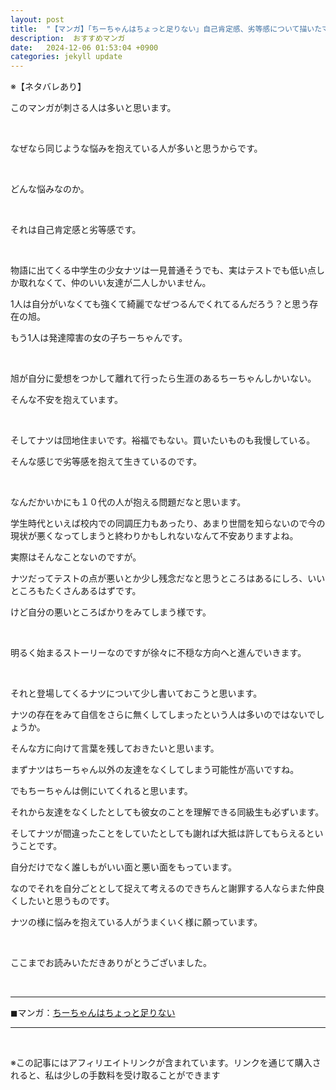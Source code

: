 ```yaml
---
layout: post
title:  "【マンガ】「ちーちゃんはちょっと足りない」自己肯定感、劣等感について描いたマンガ"
description:  おすすめマンガ
date:   2024-12-06 01:53:04 +0900
categories: jekyll update
---
```


※【ネタバレあり】

このマンガが刺さる人は多いと思います。

<br>

なぜなら同じような悩みを抱えている人が多いと思うからです。

<br>

どんな悩みなのか。

<br>

それは自己肯定感と劣等感です。

<br>

物語に出てくる中学生の少女ナツは一見普通そうでも、実はテストでも低い点しか取れなくて、仲のいい友達が二人しかいません。

1人は自分がいなくても強くて綺麗でなぜつるんでくれてるんだろう？と思う存在の旭。

もう1人は発達障害の女の子ちーちゃんです。

<br>

旭が自分に愛想をつかして離れて行ったら生涯のあるちーちゃんしかいない。

そんな不安を抱えています。

<br>

そしてナツは団地住まいです。裕福でもない。買いたいものも我慢している。


そんな感じで劣等感を抱えて生きているのです。

<br>

なんだかいかにも１０代の人が抱える問題だなと思います。

学生時代といえば校内での同調圧力もあったり、あまり世間を知らないので今の現状が悪くなってしまうと終わりかもしれないなんて不安ありますよね。

実際はそんなことないのですが。

ナツだってテストの点が悪いとか少し残念だなと思うところはあるにしろ、いいところもたくさんあるはずです。

けど自分の悪いところばかりをみてしまう様です。

<br>

明るく始まるストーリーなのですが徐々に不穏な方向へと進んでいきます。

<br>

それと登場してくるナツについて少し書いておこうと思います。

ナツの存在をみて自信をさらに無くしてしまったという人は多いのではないでしょうか。

そんな方に向けて言葉を残しておきたいと思います。

まずナツはちーちゃん以外の友達をなくしてしまう可能性が高いですね。

でもちーちゃんは側にいてくれると思います。

それから友達をなくしたとしても彼女のことを理解できる同級生も必ずいます。

そしてナツが間違ったことをしていたとしても謝れば大抵は許してもらえるということです。

自分だけでなく誰しもがいい面と悪い面をもっています。

なのでそれを自分ごととして捉えて考えるのできちんと謝罪する人ならまた仲良くしたいと思うものです。

ナツの様に悩みを抱えている人がうまくいく様に願っています。

<br>

ここまでお読みいただきありがとうございました。

<br>

---
◼︎マンガ：[ちーちゃんはちょっと足りない](https://amzn.to/41pRcK7)

---

<br>

※この記事にはアフィリエイトリンクが含まれています。リンクを通じて購入されると、私は少しの手数料を受け取ることができます